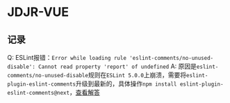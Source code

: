 # JDJR-VUE

## 记录

Q: ESLint报错：`Error while loading rule 'eslint-comments/no-unused-disable': Cannot read property 'report' of undefined`
A: 原因是`eslint-comments/no-unused-disable`规则在`ESLint 5.0.0`上崩溃，需要将`eslint-plugin-eslint-comments`升级到最新的，具体操作`npm install eslint-plugin-eslint-comments@next`，[查看解答](https://github.com/mysticatea/eslint-plugin-eslint-comments/issues/12)